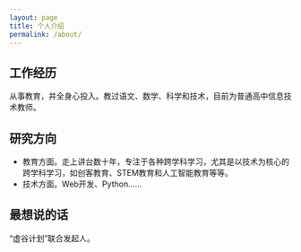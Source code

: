 ```yaml
---
layout: page
title: 个人介绍
permalink: /about/
---
```


## 工作经历

  从事教育，并全身心投入。教过语文、数学、科学和技术，目前为普通高中信息技术教师。

## 研究方向

  - 教育方面。走上讲台数十年，专注于各种跨学科学习，尤其是以技术为核心的跨学科学习，如创客教育、STEM教育和人工智能教育等等。
  - 技术方面。Web开发、Python……

## 最想说的话

  “虚谷计划”联合发起人。

